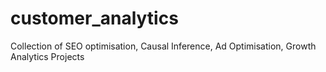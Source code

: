 # customer_analytics
Collection of SEO optimisation, Causal Inference, Ad Optimisation, Growth Analytics Projects
